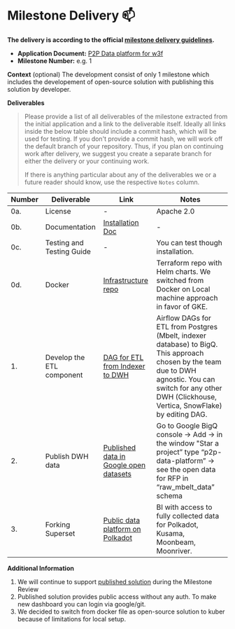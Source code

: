 # Milestone Delivery :mailbox:

**The delivery is according to the official [milestone delivery guidelines](https://github.com/w3f/Grants-Program/blob/master/docs/Support%20Docs/milestone-deliverables-guidelines.md).**  

* **Application Document:** [P2P Data platform for w3f](https://github.com/w3f/Grants-Program/blob/840cecc9f410283e854c8e89409b2b46cfdd8d71/applications/data_platform_with_deep_indexed_data_and_staking_reports.md)
* **Milestone Number:** e.g. 1

**Context** (optional)
The development consist of only 1 milestone which includes the developement of open-source solution with publishing this solution by developer.

**Deliverables**
> Please provide a list of all deliverables of the milestone extracted from the initial application and a link to the deliverable itself. Ideally all links inside the below table should include a commit hash, which will be used for testing. If you don't provide a commit hash, we will work off the default branch of your repository. Thus, if you plan on continuing work after delivery, we suggest you create a separate branch for either the delivery or your continuing work. 
> 
> If there is anything particular about any of the deliverables we or a future reader should know, use the respective `Notes` column.

| Number | Deliverable | Link | Notes |
| ------------- | ------------- | ------------- |------------- |
| 0a. | License | - | Apache 2.0 |
| 0b. | Documentation | [Installation Doc](https://github.com/p2paltvnv/polkadot-monitoring-grant#installation) | - |
| 0c. | Testing and Testing Guide | -| You can test though installation. |
| 0d. | Docker | [Infrastructure repo](https://github.com/p2p-org/polkadot-grant)| Terraform repo with Helm charts. We switched from Docker on Local machine approach in favor of GKE. |
| 1. | Develop the ETL component |[DAG for ETL from Indexer to DWH](https://github.com/p2p-org/polkadot-grant-dags)| Airflow DAGs for ETL from Postgres (Mbelt, indexer database) to BigQ. This approach chosen by the team due to DWH agnostic. You can switch for any other DWH (Clickhouse, Vertica, SnowFlake) by editing DAG.| 
| 2. | Publish DWH data |[Published data in Google open datasets](console.cloud.google.com)| Go to Google BigQ console → Add → in the window "Star a project” type “p2p-data-platform” → see the open data for RFP in “raw_mbelt_data” schema| 
| 3. | Forking Superset |[Public data platform on Polkadot](https://polkadot-rfp-superset.tool.p2p.org/superset/welcome/)| BI with access to fully collected data for Polkadot, Kusama, Moonbeam, Moonriver.| 


**Additional Information**
1) We will continue to support [published solution](https://polkadot-rfp-superset.tool.p2p.org/superset/welcome/) during the Milestone Review
2) Published solution provides public access without any auth. To make new dashboard you can login via google/git.
3) We decided to switch from docker file as open-source solution to kuber because of limitations for local setup.

